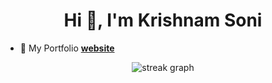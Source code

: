 <h1 align="center">Hi 👋, I'm Krishnam Soni</h1>

- 📄 My Portfolio [**website**](https://krishnams0ni.github.io/) <br>

<div align="center">

  <img src="https://streak-stats.demolab.com?user=krishnams0ni&locale=en&mode=daily&theme=radical&hide_border=true&border_radius=5" alt="streak graph"  />

</div>
